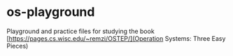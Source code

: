 # os-playground
Playground and practice files for studying the book [https://pages.cs.wisc.edu/~remzi/OSTEP/](Operation Systems: Three Easy Pieces)
